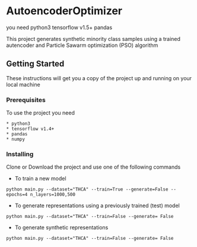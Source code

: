 # AutoencoderOptimizer

you need
python3 
tensorflow v1.5+
pandas



This project generates synthetic minority class samples using a trained  autencoder and Particle Sawarm optimization (PSO) algorithm

## Getting Started

These instructions will get you a copy of the project up and running on your local machine 
### Prerequisites

To use the project you need

```
* python3
* tensorflow v1.4+
* pandas
* numpy
```

### Installing

Clone or Download the project and use one of the following commands

* To train a new model
```
python main.py --dataset="THCA" --train=True --generate=False --epochs=4 n_layers=1000,500
```
* To generate representations using a previously trained  (test) model
```
python main.py --dataset="THCA" --train=False --generate= False
```
* To generate synthetic representations
```
python main.py --dataset="THCA" --train=False --generate= False
```



